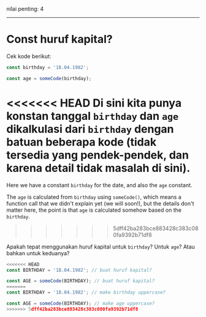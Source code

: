 nilai penting: 4

---

# Const huruf kapital?

Cek kode berikut:

```js
const birthday = '18.04.1982';

const age = someCode(birthday);
```

<<<<<<< HEAD
Di sini kita punya konstan tanggal `birthday` dan `age` dikalkulasi dari `birthday` dengan batuan beberapa kode (tidak tersedia yang pendek-pendek, dan karena detail tidak masalah di sini).
=======
Here we have a constant `birthday` for the date, and also the `age` constant.

The `age` is calculated from `birthday` using `someCode()`, which means a function call that we didn't explain yet (we will soon!), but the details don't matter here, the point is that `age` is calculated somehow based on the `birthday`.
>>>>>>> 5dff42ba283bce883428c383c080fa9392b71df8

Apakah tepat menggunakan huruf kapital untuk `birthday`? Untuk `age`? Atau bahkan untuk keduanya?

```js
<<<<<<< HEAD
const BIRTHDAY = '18.04.1982'; // buat huruf kapital?

const AGE = someCode(BIRTHDAY); // buat huruf kapital?
=======
const BIRTHDAY = '18.04.1982'; // make birthday uppercase?

const AGE = someCode(BIRTHDAY); // make age uppercase?
>>>>>>> 5dff42ba283bce883428c383c080fa9392b71df8
```
